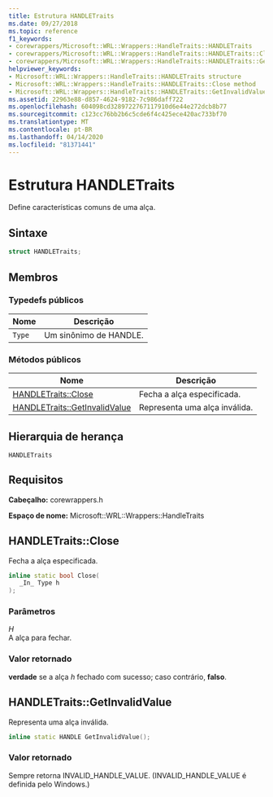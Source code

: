 ```yaml
---
title: Estrutura HANDLETraits
ms.date: 09/27/2018
ms.topic: reference
f1_keywords:
- corewrappers/Microsoft::WRL::Wrappers::HandleTraits::HANDLETraits
- corewrappers/Microsoft::WRL::Wrappers::HandleTraits::HANDLETraits::Close
- corewrappers/Microsoft::WRL::Wrappers::HandleTraits::HANDLETraits::GetInvalidValue
helpviewer_keywords:
- Microsoft::WRL::Wrappers::HandleTraits::HANDLETraits structure
- Microsoft::WRL::Wrappers::HandleTraits::HANDLETraits::Close method
- Microsoft::WRL::Wrappers::HandleTraits::HANDLETraits::GetInvalidValue method
ms.assetid: 22963e88-d857-4624-9182-7c986daff722
ms.openlocfilehash: 604098cd3289722767117910d6e44e272dcb8b77
ms.sourcegitcommit: c123cc76bb2b6c5cde6f4c425ece420ac733bf70
ms.translationtype: MT
ms.contentlocale: pt-BR
ms.lasthandoff: 04/14/2020
ms.locfileid: "81371441"
---
```

# <a name="handletraits-structure"></a>Estrutura HANDLETraits

Define características comuns de uma alça.

## <a name="syntax"></a>Sintaxe

```cpp
struct HANDLETraits;
```

## <a name="members"></a>Membros

### <a name="public-typedefs"></a>Typedefs públicos

Nome   | Descrição
------ | ---------------------
`Type` | Um sinônimo de HANDLE.

### <a name="public-methods"></a>Métodos públicos

Nome                                              | Descrição
------------------------------------------------- | -----------------------------
[HANDLETraits::Close](#close)                     | Fecha a alça especificada.
[HANDLETraits::GetInvalidValue](#getinvalidvalue) | Representa uma alça inválida.

## <a name="inheritance-hierarchy"></a>Hierarquia de herança

`HANDLETraits`

## <a name="requirements"></a>Requisitos

**Cabeçalho:** corewrappers.h

**Espaço de nome:** Microsoft::WRL::Wrappers::HandleTraits

## <a name="handletraitsclose"></a><a name="close"></a>HANDLETraits::Close

Fecha a alça especificada.

```cpp
inline static bool Close(
   _In_ Type h
);
```

### <a name="parameters"></a>Parâmetros

*H*<br/>
A alça para fechar.

### <a name="return-value"></a>Valor retornado

**verdade** se a alça *h* fechado com sucesso; caso contrário, **falso**.

## <a name="handletraitsgetinvalidvalue"></a><a name="getinvalidvalue"></a>HANDLETraits::GetInvalidValue

Representa uma alça inválida.

```cpp
inline static HANDLE GetInvalidValue();
```

### <a name="return-value"></a>Valor retornado

Sempre retorna INVALID_HANDLE_VALUE. (INVALID_HANDLE_VALUE é definida pelo Windows.)
